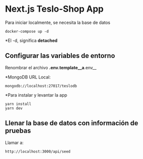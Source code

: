 # Next.js Teslo-Shop App
Para iniciar localmente, se necesita la base de datos
```
docker-compose up -d
```

*El -d, significa __detached__


## Configurar las variables de entorno
Renombrar el archivo __.env.template__a__.env__

*MongoDB URL Local:
```
mongodb://localhost:27017/teslodb
```

*Para instalar y levantar la app
```
yarn install
yarn dev
```

## Llenar la base de datos con información de pruebas
Llamar a:
```
http://localhost:3000/api/seed
```
